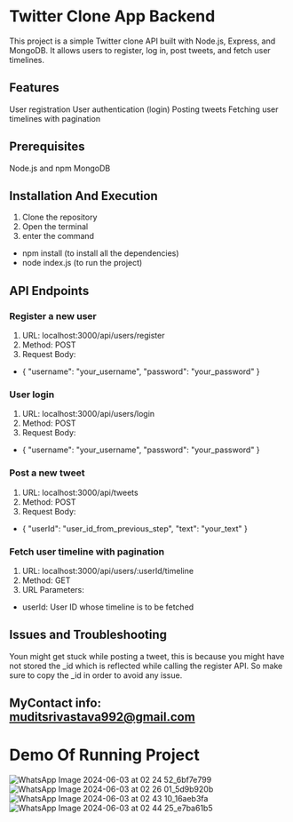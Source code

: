 # Twitter Clone App Backend
This project is a simple Twitter clone API built with Node.js, Express, and MongoDB. It allows users to register, log in, post tweets, and fetch user timelines.


## Features
User registration
User authentication (login)
Posting tweets
Fetching user timelines with pagination


## Prerequisites
Node.js and npm
MongoDB


## Installation And Execution
1. Clone the repository
2. Open the terminal
3. enter the command 
- npm install (to install all the dependencies)
- node index.js (to run the project) 


## API Endpoints

### Register a new user
1. URL: localhost:3000/api/users/register
2. Method: POST
3. Request Body:
- {
    "username": "your_username",
    "password": "your_password"
  }

### User login
1. URL: localhost:3000/api/users/login
2. Method: POST
3. Request Body:
- {
    "username": "your_username",
    "password": "your_password"
  }

### Post a new tweet
1. URL: localhost:3000/api/tweets
2. Method: POST
3. Request Body:
- {
    "userId": "user_id_from_previous_step",
    "text": "your_text"
  }

### Fetch user timeline with pagination
1. URL: localhost:3000/api/users/:userId/timeline
2. Method: GET
3. URL Parameters:
- userId: User ID whose timeline is to be fetched


## Issues and Troubleshooting
Youn might get stuck while posting a tweet, this is because you might have not stored the _id which is reflected while calling the register API. So make sure to copy the _id in order to avoid any issue.


## MyContact info: muditsrivastava992@gmail.com


# Demo Of Running Project
![WhatsApp Image 2024-06-03 at 02 24 52_6bf7e799](https://github.com/muditsrivast/twitter_backend/assets/88673223/bafa5e2e-e26c-49a0-9609-1bf64a8a6497)
![WhatsApp Image 2024-06-03 at 02 26 01_5d9b920b](https://github.com/muditsrivast/twitter_backend/assets/88673223/33f26f4f-762b-49de-8d16-b4285bc884c7)
![WhatsApp Image 2024-06-03 at 02 43 10_16aeb3fa](https://github.com/muditsrivast/twitter_backend/assets/88673223/e02fb25c-bed4-42d6-8e46-d3fdd54c2bd6)
![WhatsApp Image 2024-06-03 at 02 44 25_e7ba61b5](https://github.com/muditsrivast/twitter_backend/assets/88673223/0cbfa64d-239f-4453-9d48-fbb2a0d98217)
